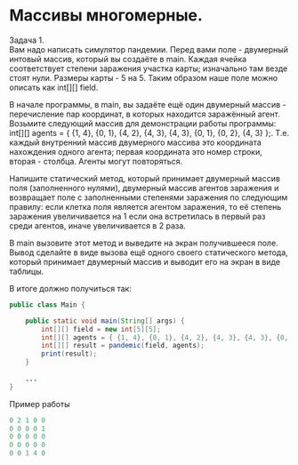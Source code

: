 # Массивы многомерные.
Задача 1.    
Вам надо написать симулятор пандемии. Перед вами поле - двумерный интовый массив, который вы создаёте в main. Каждая ячейка соответствует степени заражения участка карты; изначально там везде стоят нули. Размеры карты - 5 на 5. Таким образом наше поле можно описать как int[][] field.

В начале программы, в main, вы задаёте ещё один двумерный массив - перечисление пар координат, в которых находится заражённый агент. Возьмите следующий массив для демонстрации работы программы:  
int[][] agents = { {1, 4}, {0, 1}, {4, 2}, {4, 3}, {4, 3}, {0, 1}, {0, 2}, {4, 3} };. Т.е. каждый внутренний массив двумерного массива это координата нахождения одного агента; первая координата это номер строки, вторая - столбца. Агенты могут повторяться.

Напишите статический метод, который принимает двумерный массив поля (заполненного нулями), двумерный массив агентов заражения и возвращает поле с заполненными степенями заражения по следующим правилу: если клетка поля является агентом заражения, то её степень заражения увеличивается на 1 если она встретилась в первый раз среди агентов, иначе увеличивается в 2 раза.

В main вызовите этот метод и выведите на экран получившееся поле. Вывод сделайте в виде вызова ещё одного своего статического метода, который принимает двумерный массив и выводит его на экран в виде таблицы.

В итоге должно получиться так:
```java
public class Main {

    public static void main(String[] args) {
        int[][] field = new int[5][5];
        int[][] agents = { {1, 4}, {0, 1}, {4, 2}, {4, 3}, {4, 3}, {0, 1}, {0, 2}, {4, 3} };
        int[][] result = pandemic(field, agents);
        print(result);
    }
    
    ...
}
```
Пример работы
```java
0 2 1 0 0
0 0 0 0 1
0 0 0 0 0
0 0 0 0 0
0 0 1 4 0
```
